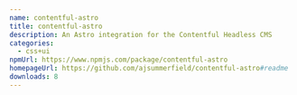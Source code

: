 ```yaml
---
name: contentful-astro
title: contentful-astro
description: An Astro integration for the Contentful Headless CMS
categories:
  - css+ui
npmUrl: https://www.npmjs.com/package/contentful-astro
homepageUrl: https://github.com/ajsummerfield/contentful-astro#readme
downloads: 8
---
```

